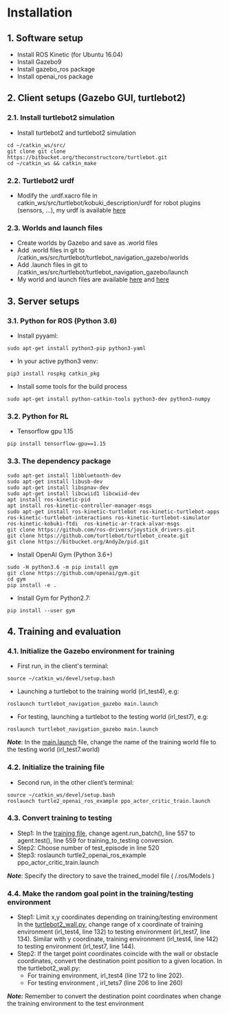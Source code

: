 # Installation
 
## 1. Software setup
- Install ROS Kinetic (for Ubuntu 16.04)
- Install Gazebo9
- Install gazebo_ros package
- Install openai_ros package
 
## 2. Client setups (Gazebo GUI, turtlebot2)
### 2.1. Install turtlebot2 simulation
- Install turtlebot2 and turtlebot2 simulation
```
cd ~/catkin_ws/src/
git clone git clone https://bitbucket.org/theconstructcore/turtlebot.git
cd ~/catkin_ws && catkin_make
```
### 2.2. Turtlebot2 urdf
- Modify the .urdf.xacro file in catkin_ws/src/turtlebot/kobuki_description/urdf for robot plugins (sensors, ...), my urdf is available [here](./src/turtlebot/kobuki_description/urdf/kobuki_gazebo.urdf.xacro)
 
### 2.3.  Worlds and launch files 
- Create worlds by Gazebo and save as .world files
- Add .world files in git to /catkin_ws/src/turtlebot/turtlebot_navigation_gazebo/worlds
- Add .launch files in git to /catkin_ws/src/turtlebot/turtlebot_navigation_gazebo/launch
- My world and launch files are available [here](./src/turtlebot/turtlebot_navigation_gazebo/worlds/irl_test4.world) and [here](./src/turtlebot/turtlebot_navigation_gazebo/launch/main.launch)

## 3. Server setups
### 3.1. Python for ROS (Python 3.6)
- Install pyyaml:
```
sudo apt-get install python3-pip python3-yaml
```
- In your active python3 venv:
```
pip3 install rospkg catkin_pkg
```
- Install some tools for the build process
```
sudo apt-get install python-catkin-tools python3-dev python3-numpy
```
### 3.2. Python for RL
- Tensorflow gpu 1.15
```
pip install tensorflow-gpu==1.15
```
### 3.3. The dependency package
```
sudo apt-get install libbluetooth-dev 
sudo apt-get install libusb-dev
sudo apt-get install libspnav-dev 
sudo apt-get install libcwiid1 libcwiid-dev
apt install ros-kinetic-pid
apt install ros-kinetic-controller-manager-msgs
sudo apt-get install ros-kinetic-turtlebot ros-kinetic-turtlebot-apps ros-kinetic-turtlebot-interactions ros-kinetic-turtlebot-simulator ros-kinetic-kobuki-ftdi  ros-kinetic-ar-track-alvar-msgs
git clone https://github.com/ros-drivers/joystick_drivers.git
git clone https://github.com/turtlebot/turtlebot_create.git
git clone https://bitbucket.org/AndyZe/pid.git
``` 
- Install OpenAI Gym (Python 3.6+)
```
sudo -H python3.6 -m pip install gym 
git clone https://github.com/openai/gym.git
cd gym
pip install -e .
```
- Install Gym for Python2.7:
```
pip install --user gym
```
## 4. Training and evaluation
### 4.1. Initialize the Gazebo environment for training
- First run, in the client's terminal:
``` 
source ~/catkin_ws/devel/setup.bash
```
- Launching a turtlebot to the training world (irl_test4), e.g:
```
roslaunch turtlebot_navigation_gazebo main.launch
```
- For testing, launching a turtlebot to the testing world (irl_test7), e.g:
```
roslaunch turtlebot_navigation_gazebo main.launch
```
_**Note**_: In the [main.launch](./src/turtlebot/turtlebot_navigation_gazebo/launch/main.launch) file,  change the name of the training world file to the testing world (irl_test7.world)
### 4.2. Initialize the training file
- Second run, in the other client’s terminal:
```
source ~/catkin_ws/devel/setup.bash
roslaunch turtle2_openai_ros_example ppo_actor_critic_train.launch
```	
### 4.3.  Convert  training to testing
- Step1: In the [training file](./src/turtle2_openai_ros_example/scripts/ppo_actor_critic_train.py), change agent.run_batch(), line 557 to agent.test(), line 559 for training_to_testing conversion.
- Step2: Choose number of  test_episode in line 520
- Step3: roslaunch turtle2_openai_ros_example ppo_actor_critic_train.launch
 
_**Note**_:  Specify the directory to save the trained_model file ( /.ros/Models )
 
### 4.4.  Make the random goal point in the training/testing environment
 
- Step1: Limit x,y coordinates depending on training/testing environment
In the [turtlebot2_wall.py](./src/openai_ros/openai_ros/src/openai_ros/task_envs/turtlebot2/turtlebot2_wall.py), change range of x coordinate of training environment (irl_test4, line 132) to testing environment (irl_test7, line 134). Similar with y coordinate, training environment (irl_test4, line 142) to testing environment (irl_test7, line 144).
- Step2: If the target point coordinates coincide with the wall or obstacle coordinates, convert the destination point position to a given location. In the turtlebot2_wall.py:
	+ For training environment, irl_test4 (line 172 to line 202).
	+ For testing environment , irl_tets7 (line 206 to line 260)
 
_**Note:**_ Remember to convert the destination point coordinates when change the training environment to the test environment
